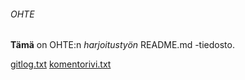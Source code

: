 ###### OHTE

**Tämä** on OHTE:n *harjoitustyön* README.md -tiedosto.

[gitlog.txt](https://github.com/liisaket/ot-harjoitustyo/blob/master/laskarit/viikko1/gitlog.txt)
[komentorivi.txt](https://github.com/liisaket/ot-harjoitustyo/blob/master/laskarit/viikko1/komentorivi.txt)
